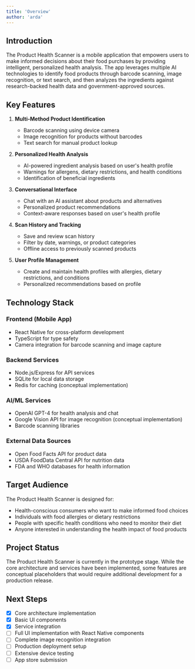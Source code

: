 ```yaml
---
title: 'Overview'
author: 'arda'
---
```


## Introduction

The Product Health Scanner is a mobile application that empowers users to make informed decisions about their food purchases by providing intelligent, personalized health analysis. The app leverages multiple AI technologies to identify food products through barcode scanning, image recognition, or text search, and then analyzes the ingredients against research-backed health data and government-approved sources.

## Key Features

1. **Multi-Method Product Identification**
   - Barcode scanning using device camera
   - Image recognition for products without barcodes
   - Text search for manual product lookup

2. **Personalized Health Analysis**
   - AI-powered ingredient analysis based on user's health profile
   - Warnings for allergens, dietary restrictions, and health conditions
   - Identification of beneficial ingredients

3. **Conversational Interface**
   - Chat with an AI assistant about products and alternatives
   - Personalized product recommendations
   - Context-aware responses based on user's health profile

4. **Scan History and Tracking**
   - Save and review scan history
   - Filter by date, warnings, or product categories
   - Offline access to previously scanned products

5. **User Profile Management**
   - Create and maintain health profiles with allergies, dietary restrictions, and conditions
   - Personalized recommendations based on profile

## Technology Stack

### Frontend (Mobile App)
- React Native for cross-platform development
- TypeScript for type safety
- Camera integration for barcode scanning and image capture

### Backend Services
- Node.js/Express for API services
- SQLite for local data storage
- Redis for caching (conceptual implementation)

### AI/ML Services
- OpenAI GPT-4 for health analysis and chat
- Google Vision API for image recognition (conceptual implementation)
- Barcode scanning libraries

### External Data Sources
- Open Food Facts API for product data
- USDA FoodData Central API for nutrition data
- FDA and WHO databases for health information

## Target Audience

The Product Health Scanner is designed for:
- Health-conscious consumers who want to make informed food choices
- Individuals with food allergies or dietary restrictions
- People with specific health conditions who need to monitor their diet
- Anyone interested in understanding the health impact of food products

## Project Status

The Product Health Scanner is currently in the prototype stage. While the core architecture and services have been implemented, some features are conceptual placeholders that would require additional development for a production release.

## Next Steps

- [x] Core architecture implementation
- [x] Basic UI components
- [x] Service integration
- [ ] Full UI implementation with React Native components
- [ ] Complete image recognition integration
- [ ] Production deployment setup
- [ ] Extensive device testing
- [ ] App store submission